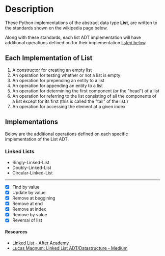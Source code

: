 # Description

These Python implementations of the abstract data type **List**, are written to the standards shown on the wikipedia page below.

Along with these standards, each list ADT implementation will have additional  operations defined on for their implementation [listed below](#implementations).

## Each Implementation of List

1. A constructor for creating an empty list
2. An operation for testing whether or not a list is empty
3. An operation for prepending an entity to a list
4. An operation for appending an entity to a list
5. An operation for determining the first component (or the "head") of a list
6. An operation for referring to the list consisting of all the components of a list except for its first (this is called the "tail" of the list.)
7. An operation for accessing the element at a given index

## Implementations

Below are the additional operations defined on each specific implementation of the List ADT.

### Linked Lists

- Singly-Linked-List
- Doubly-Linked-List
- Circular-Linked-List

---

- [x] Find by value
- [x] Update by value
- [x] Remove at beggining
- [x] Remove at end
- [x] Remove at index
- [x] Remove by value
- [x] Reversal of list

#### Resources

- [Linked List - After Academy][4]
- [Lucas Magnum: Linked List ADT/Datastructure - Medium][3]

[3]: https://bit.ly/3sKxELR
[4]: https://afteracademy.com/blog/types-of-linked-list-and-operation-on-linked-list
